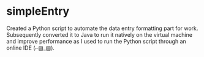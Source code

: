 # simpleEntry
Created a Python script to automate the data entry formatting part for work. Subsequently converted it to Java to run it natively on the virtual machine and improve performance as I used to run the Python script through an online IDE (⌐▨_▨).
